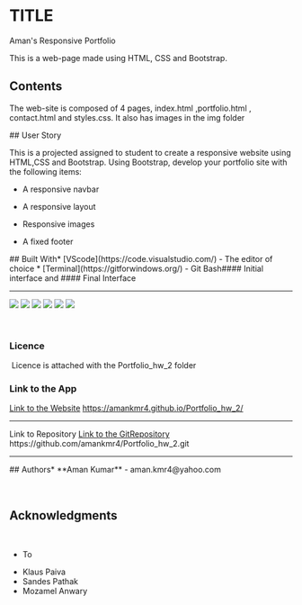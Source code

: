 # TITLE
Aman's Responsive Portfolio

This is a web-page made using HTML, CSS and Bootstrap.
​
## Contents
<p>
The web-site is composed of 4 pages, index.html ,portfolio.html , contact.html and styles.css. It also has images in the img folder
</p>
​
## User Story
<p>
This is a projected assigned to student to create a responsive website using HTML,CSS and Bootstrap. 
Using Bootstrap, develop your portfolio site with the following items:

   * A responsive navbar

   * A responsive layout

   * Responsive images

   * A fixed footer
</p>
​
## Built With
​
* [VScode](https://code.visualstudio.com/) - The editor of choice
* [Terminal](https://gitforwindows.org/) - Git Bash
​
#### Initial interface and #### Final Interface
<hr>


<img src="ProjectScreenshots/index_1024">
<img src="ProjectScreenshots/index_786">
<img src="ProjectScreenshots/portfolio_1024">
<img src="ProjectScreenshots/portfolio_786">
<img src="ProjectScreenshots/contact_1024">
<img src="ProjectScreenshots/contact_786">

​
​
### Licence
​
Licence is attached with the Portfolio_hw_2 folder
​
### Link to the App
<a href="https://amankmr4.github.io/Portfolio_hw_2/">Link to the Website</a>
https://amankmr4.github.io/Portfolio_hw_2/

<hr>
Link to Repository
<a href="https://github.com/amankmr4/Portfolio_hw_2.git">Link to the GitRepository</a>
https://github.com/amankmr4/Portfolio_hw_2.git

<hr>
​
## Authors
​
* **Aman Kumar** - 
aman.kmr4@yahoo.com

​
## Acknowledgments
​
* To 
- Klaus Paiva
- Sandes Pathak
- Mozamel Anwary
